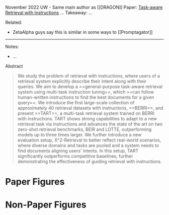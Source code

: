 November 2022
UW - Same main author as [[DRAGON]]
Paper: [Task-aware Retrieval with Instructions](https://arxiv.org/abs/2211.09260)
...
Takeaway: ...

Related:
- ZetaAlpha guys say this is similar in some ways to [[Promptagator]]

---

Notes:
- ...

Abstract
> We study the problem of retrieval with instructions, where users of a retrieval system explicitly describe their intent along with their queries. We aim to develop a ==general-purpose task-aware retrieval system using multi-task instruction tuning==, which ==can follow human-written instructions to find the best documents for a given query==. We introduce the first large-scale collection of approximately 40 retrieval datasets with instructions, ==BERRI==, and present ==TART==, a multi-task retrieval system trained on BERRI with instructions. TART shows strong capabilities to adapt to a new retrieval task via instructions and advances the state of the art on two zero-shot retrieval benchmarks, BEIR and LOTTE, outperforming models up to three times larger. We further introduce a new evaluation setup, X^2-Retrieval to better reflect real-world scenarios, where diverse domains and tasks are pooled and a system needs to find documents aligning users' intents. In this setup, TART significantly outperforms competitive baselines, further demonstrating the effectiveness of guiding retrieval with instructions.


# Paper Figures


# Non-Paper Figures

